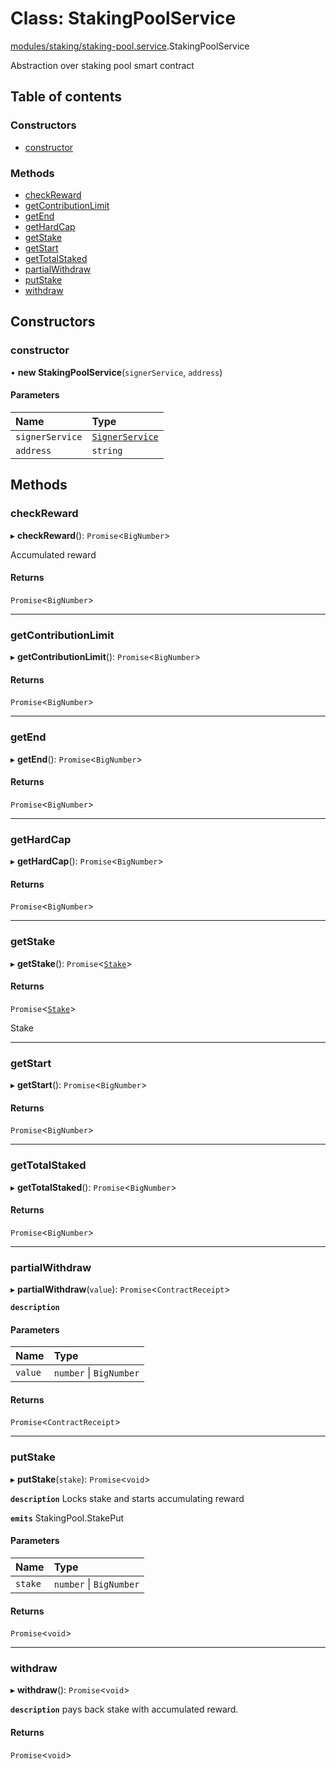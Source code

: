 # Class: StakingPoolService

[modules/staking/staking-pool.service](../modules/modules_staking_staking_pool_service.md).StakingPoolService

Abstraction over staking pool smart contract

## Table of contents

### Constructors

- [constructor](modules_staking_staking_pool_service.StakingPoolService.md#constructor)

### Methods

- [checkReward](modules_staking_staking_pool_service.StakingPoolService.md#checkreward)
- [getContributionLimit](modules_staking_staking_pool_service.StakingPoolService.md#getcontributionlimit)
- [getEnd](modules_staking_staking_pool_service.StakingPoolService.md#getend)
- [getHardCap](modules_staking_staking_pool_service.StakingPoolService.md#gethardcap)
- [getStake](modules_staking_staking_pool_service.StakingPoolService.md#getstake)
- [getStart](modules_staking_staking_pool_service.StakingPoolService.md#getstart)
- [getTotalStaked](modules_staking_staking_pool_service.StakingPoolService.md#gettotalstaked)
- [partialWithdraw](modules_staking_staking_pool_service.StakingPoolService.md#partialwithdraw)
- [putStake](modules_staking_staking_pool_service.StakingPoolService.md#putstake)
- [withdraw](modules_staking_staking_pool_service.StakingPoolService.md#withdraw)

## Constructors

### constructor

• **new StakingPoolService**(`signerService`, `address`)

#### Parameters

| Name | Type |
| :------ | :------ |
| `signerService` | [`SignerService`](modules_signer_signer_service.SignerService.md) |
| `address` | `string` |

## Methods

### checkReward

▸ **checkReward**(): `Promise`<`BigNumber`\>

Accumulated reward

#### Returns

`Promise`<`BigNumber`\>

___

### getContributionLimit

▸ **getContributionLimit**(): `Promise`<`BigNumber`\>

#### Returns

`Promise`<`BigNumber`\>

___

### getEnd

▸ **getEnd**(): `Promise`<`BigNumber`\>

#### Returns

`Promise`<`BigNumber`\>

___

### getHardCap

▸ **getHardCap**(): `Promise`<`BigNumber`\>

#### Returns

`Promise`<`BigNumber`\>

___

### getStake

▸ **getStake**(): `Promise`<[`Stake`](../modules/modules_staking_staking_service.md#stake)\>

#### Returns

`Promise`<[`Stake`](../modules/modules_staking_staking_service.md#stake)\>

Stake

___

### getStart

▸ **getStart**(): `Promise`<`BigNumber`\>

#### Returns

`Promise`<`BigNumber`\>

___

### getTotalStaked

▸ **getTotalStaked**(): `Promise`<`BigNumber`\>

#### Returns

`Promise`<`BigNumber`\>

___

### partialWithdraw

▸ **partialWithdraw**(`value`): `Promise`<`ContractReceipt`\>

**`description`**

#### Parameters

| Name | Type |
| :------ | :------ |
| `value` | `number` \| `BigNumber` |

#### Returns

`Promise`<`ContractReceipt`\>

___

### putStake

▸ **putStake**(`stake`): `Promise`<`void`\>

**`description`** Locks stake and starts accumulating reward

**`emits`** StakingPool.StakePut

#### Parameters

| Name | Type |
| :------ | :------ |
| `stake` | `number` \| `BigNumber` |

#### Returns

`Promise`<`void`\>

___

### withdraw

▸ **withdraw**(): `Promise`<`void`\>

**`description`** pays back stake with accumulated reward.

#### Returns

`Promise`<`void`\>
